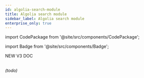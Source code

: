```yaml
---
id: algolia-search-module
title: Algolia search module
sidebar_label: Algolia search module
enterprise_only: true
---
```


import CodePackage from '@site/src/components/CodePackage';

import Badge from '@site/src/components/Badge';

<Badge variant="green">NEW V3 DOC</Badge><br/><br/>

<CodePackage name="@deity/falcon-algolia-search-module" /> 


_(todo)_
